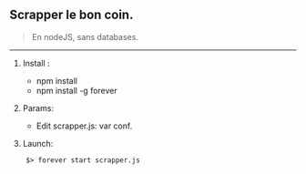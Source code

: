 ## Scrapper le bon coin. 
> En nodeJS, sans databases.
-------

1) Install : 
 	* npm install
 	* npm install -g forever

 2) Params:
    * Edit scrapper.js: var conf.
 3) Launch:
```
    $> forever start scrapper.js
```
